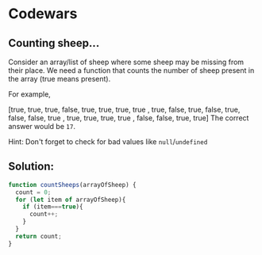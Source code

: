 # **Codewars**
## **Counting sheep...**

Consider an array/list of sheep where some sheep may be missing from their place. We need a function that counts the number of sheep present in the array (true means present).

For example,

[true,  true,  true,  false,
  true,  true,  true,  true ,
  true,  false, true,  false,
  true,  false, false, true ,
  true,  true,  true,  true ,
  false, false, true,  true]
The correct answer would be `17`.

Hint: Don't forget to check for bad values like `null`/`undefined`

## **Solution:**

```JavaScript
function countSheeps(arrayOfSheep) {
  count = 0;
  for (let item of arrayOfSheep){
    if (item===true){
      count++;
    }
  }
  return count;
}
```